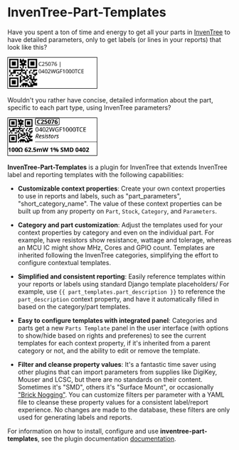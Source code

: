 # InvenTree-Part-Templates


Have you spent a ton of time and energy to get all your parts in [InvenTree](https://inventree.org)
to have detailed parameters, only to get labels (or lines in your reports) that look like this?

<img alt="C25076 | 0402WGF1000TCE" src="docs/default-label-example.png" style="border: black 1px solid" width="200px">

Wouldn't you rather have concise, detailed information about the part, specific to each part type,
using InvenTree parameters?

<img alt="100ohm 62.5mw 1% SMD 0402" src="docs/29mm-label-example.png" style="border: black 1px
solid" width="200px">

**InvenTree-Part-Templates** is a plugin for InvenTree that extends InvenTree label and reporting
templates with the following capabilities:

- **Customizable context properties**: Create your own context properties to use in reports and
  labels, such as "part_parameters", "short_category_name".  The value of these context properties
  can be built up from any property on `Part`, `Stock`, `Category`, and `Parameters`.  

- **Category and part customization**: Adjust the templates used for your context properties 
  by category and even on the individual part.  For example, have resistors show resistance, wattage
  and tolerage, whereas an MCU IC might show MHz, Cores and GPIO count.  Templates are inherited
  following the InvenTree categories, simplifying the effort to configure contextual templates. 

- **Simplified and consistent reporting**: Easily reference templates within your reports or labels
  using standard Django template placeholders/  For example, use `{{ part_templates.part_description
  }}` to reference the `part_description` context property, and have it automatically filled in
  based on the category/part templates.

- **Easy to configure templates with integrated panel**: Categories and parts get a new `Parts
  Template` panel in the user interface (with options to show/hide based on rights and preferenes)
  to see the current templates for each context property, if it's inherited from a parent category
  or not, and the ability to edit or remove the template.

- **Filter and cleanse property values**: It's a fantastic time saver using other plugins that can
  import parameters from supplies like DigiKey, Mouser and LCSC, but there are no standards on their
  content.  Sometimes it's "SMD", others it's "Surface Mount", or occasionally ["Brick Nogging"](https://www.eevblog.com/forum/chat/where-does-all-the-weird-chinese-component-terminology-come-from/#msg4313581).
  You can customize filters per parameter with a YAML file to cleanse these property values for a
  consistent label/report experience.  No changes are made to the database, these filters are only
  used for generating labels and reports.
  
For information on how to install, configure and use __inventree-part-templates__, see the plugin documentation
[documentation](docs/toc.md).